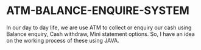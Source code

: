 # ATM-BALANCE-ENQUIRE-SYSTEM
In our day to day life, we are use ATM to 
collect or enquiry our cash using Balance 
enquiry, Cash withdraw, Mini statement options. 
So, I have an idea on the working process of 
these using JAVA.

